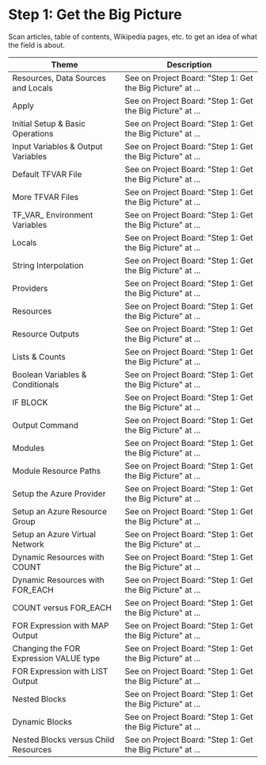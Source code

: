 # Step 1: Get the Big Picture

Scan articles, table of contents, Wikipedia pages, etc. to get an idea of what the field is about.

| Theme | Description |
| -- | -- |
| Resources, Data Sources and Locals | See on Project Board: "Step 1: Get the Big Picture" at ... |
| Apply | See on Project Board: "Step 1: Get the Big Picture" at ... |
| Initial Setup & Basic Operations | See on Project Board: "Step 1: Get the Big Picture" at ... |
| Input Variables & Output Variables | See on Project Board: "Step 1: Get the Big Picture" at ... |
| Default TFVAR File | See on Project Board: "Step 1: Get the Big Picture" at ... |
| More TFVAR Files | See on Project Board: "Step 1: Get the Big Picture" at ... |
| TF_VAR_ Environment Variables | See on Project Board: "Step 1: Get the Big Picture" at ... |
| Locals | See on Project Board: "Step 1: Get the Big Picture" at ... |
| String Interpolation | See on Project Board: "Step 1: Get the Big Picture" at ... |
| Providers | See on Project Board: "Step 1: Get the Big Picture" at ... |
| Resources | See on Project Board: "Step 1: Get the Big Picture" at ... |
| Resource Outputs | See on Project Board: "Step 1: Get the Big Picture" at ... |
| Lists & Counts | See on Project Board: "Step 1: Get the Big Picture" at ... |
| Boolean Variables & Conditionals | See on Project Board: "Step 1: Get the Big Picture" at ... |
| IF BLOCK | See on Project Board: "Step 1: Get the Big Picture" at ... |
| Output Command | See on Project Board: "Step 1: Get the Big Picture" at ... |
| Modules | See on Project Board: "Step 1: Get the Big Picture" at ... |
| Module Resource Paths | See on Project Board: "Step 1: Get the Big Picture" at ... |
| Setup the Azure Provider | See on Project Board: "Step 1: Get the Big Picture" at ... |
| Setup an Azure Resource Group | See on Project Board: "Step 1: Get the Big Picture" at ... |
| Setup an Azure Virtual Network | See on Project Board: "Step 1: Get the Big Picture" at ... |
| Dynamic Resources with COUNT | See on Project Board: "Step 1: Get the Big Picture" at ... |
| Dynamic Resources with FOR_EACH | See on Project Board: "Step 1: Get the Big Picture" at ... |
| COUNT versus FOR_EACH | See on Project Board: "Step 1: Get the Big Picture" at ... |
| FOR Expression with MAP Output | See on Project Board: "Step 1: Get the Big Picture" at ... |
| Changing the FOR Expression VALUE type | See on Project Board: "Step 1: Get the Big Picture" at ... |
| FOR Expression with LIST Output | See on Project Board: "Step 1: Get the Big Picture" at ... |
| Nested Blocks | See on Project Board: "Step 1: Get the Big Picture" at ... |
| Dynamic Blocks | See on Project Board: "Step 1: Get the Big Picture" at ... |
| Nested Blocks versus Child Resources | See on Project Board: "Step 1: Get the Big Picture" at ... |
